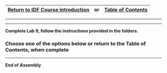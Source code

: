 |<a href="https://github.com/CyberTrainingUSAF/01-Course-Introduction-and-setup/blob/master/README.md" rel="Return to Course Introduction"> Return to IDF Course introduction </a>|     **or**      |[Table of Contents](/00-Table-of-Contents.md)|
|---|  :---:  |---|

---
---

**Complete Lab 9, follow the instructions provided in the folders.**

### Choose one of the options below or return to the Table of Contents, when complete

---

**End of Assembly**
